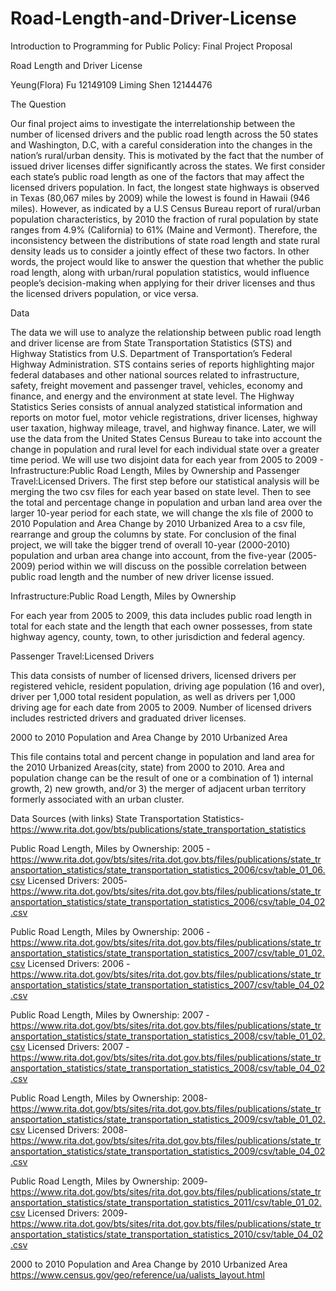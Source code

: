 # Road-Length-and-Driver-License

Introduction to Programming for Public Policy: Final Project Proposal

Road Length and Driver License

Yeung(Flora) Fu   12149109
Liming Shen  12144476

The Question

Our final project aims to investigate the interrelationship between the number of licensed drivers and the public road length across the 50 states and Washington, D.C, with a careful consideration into the changes in the nation’s  rural/urban density. This is motivated by the fact that the number of issued driver licenses differ significantly across the states. We first consider each state’s public road length as one of the factors that may affect the licensed drivers population. In fact, the longest state highways is observed in Texas (80,067 miles by 2009)  while the lowest is found in Hawaii (946 miles). However, as indicated by a U.S Census Bureau report of rural/urban population characteristics,  by 2010 the fraction of rural population by state ranges from  4.9% (California) to 61% (Maine and Vermont).
Therefore, the inconsistency between the distributions of state road length and state rural density leads us to consider a jointly effect of these two factors. In other words, the project would like to answer the question that whether the public road length, along with urban/rural population statistics, would influence people’s decision-making when applying for their driver licenses and thus the licensed drivers population, or vice versa.

Data

The data we will use to analyze the relationship between public road length and driver license are from State Transportation Statistics (STS) and Highway Statistics from U.S. Department of Transportation’s Federal Highway Administration. STS contains series of reports highlighting major federal databases and other national sources related to infrastructure, safety, freight movement and passenger travel, vehicles, economy and finance, and energy and the environment at state level. The Highway Statistics Series consists of annual analyzed statistical information and reports on motor fuel, motor vehicle registrations, driver licenses, highway user taxation, highway mileage, travel, and highway finance. Later, we will use the data from the United States Census Bureau to take into account the change in population and rural level for each individual state over a greater time period.
We will use two disjoint data for each year from 2005 to 2009 - Infrastructure:Public Road Length, Miles by Ownership and Passenger Travel:Licensed Drivers. The first step before our statistical analysis will be merging the two csv files for each year based on state level. Then to see the total and percentage change in population and urban land area over the larger 10-year period for each state, we will change the xls file of 2000 to 2010 Population and Area Change by 2010 Urbanized Area to a csv file, rearrange and group the columns by state. For conclusion of the final project, we will take the bigger trend of overall 10-year (2000-2010) population and urban area change into account, from the five-year (2005-2009) period within we will discuss on the possible correlation between public road length and the number of new driver license issued.

Infrastructure:Public Road Length, Miles by Ownership

For each year from 2005 to 2009, this data includes public road length in total for each state and the length that each owner possesses, from state highway agency, county, town, to other jurisdiction and federal agency.

Passenger Travel:Licensed Drivers

This data consists of number of licensed drivers, licensed drivers per registered vehicle, resident population, driving age population (16 and over), driver per 1,000 total resident population, as well as drivers per 1,000 driving age for each date from 2005 to 2009. Number of licensed drivers includes restricted drivers and graduated driver licenses.

2000 to 2010 Population and Area Change by 2010 Urbanized Area

This file contains total and percent change in population and land area for the 2010 Urbanized Areas(city, state) from 2000 to 2010. Area and population change can be the result of one or a combination of 1) internal growth, 2) new growth, and/or 3) the merger of adjacent urban territory formerly associated with an urban cluster.


Data Sources (with links)
State Transportation Statistics- https://www.rita.dot.gov/bts/publications/state_transportation_statistics

Public Road Length, Miles by Ownership: 2005 - https://www.rita.dot.gov/bts/sites/rita.dot.gov.bts/files/publications/state_transportation_statistics/state_transportation_statistics_2006/csv/table_01_06.csv
Licensed Drivers: 2005-
https://www.rita.dot.gov/bts/sites/rita.dot.gov.bts/files/publications/state_transportation_statistics/state_transportation_statistics_2006/csv/table_04_02.csv

Public Road Length, Miles by Ownership: 2006 -https://www.rita.dot.gov/bts/sites/rita.dot.gov.bts/files/publications/state_transportation_statistics/state_transportation_statistics_2007/csv/table_01_02.csv
 Licensed Drivers: 2006 - https://www.rita.dot.gov/bts/sites/rita.dot.gov.bts/files/publications/state_transportation_statistics/state_transportation_statistics_2007/csv/table_04_02.csv

Public Road Length, Miles by Ownership: 2007 - https://www.rita.dot.gov/bts/sites/rita.dot.gov.bts/files/publications/state_transportation_statistics/state_transportation_statistics_2008/csv/table_01_02.csv
Licensed Drivers: 2007 - https://www.rita.dot.gov/bts/sites/rita.dot.gov.bts/files/publications/state_transportation_statistics/state_transportation_statistics_2008/csv/table_04_02.csv

Public Road Length, Miles by Ownership: 2008- https://www.rita.dot.gov/bts/sites/rita.dot.gov.bts/files/publications/state_transportation_statistics/state_transportation_statistics_2009/csv/table_01_02.csv
Licensed Drivers: 2008- https://www.rita.dot.gov/bts/sites/rita.dot.gov.bts/files/publications/state_transportation_statistics/state_transportation_statistics_2009/csv/table_04_02.csv

Public Road Length, Miles by Ownership: 2009- https://www.rita.dot.gov/bts/sites/rita.dot.gov.bts/files/publications/state_transportation_statistics/state_transportation_statistics_2011/csv/table_01_02.csv
Licensed Drivers: 2009- https://www.rita.dot.gov/bts/sites/rita.dot.gov.bts/files/publications/state_transportation_statistics/state_transportation_statistics_2010/csv/table_04_02.csv

2000 to 2010 Population and Area Change by 2010 Urbanized Area
https://www.census.gov/geo/reference/ua/ualists_layout.html
